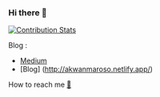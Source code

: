 ### Hi there 👋

[![Contribution Stats](https://github-contribution-stats.vercel.app/api/?username=akwanmaroso)](https://github.com/LordDashMe/github-contribution-stats/)

Blog :
- [Medium](https://medium.com/@akwanmaroso)
- [Blog] (http://akwanmaroso.netlify.app/)

How to reach me [📩](mailto:akwanmaroso@gmail.com)
